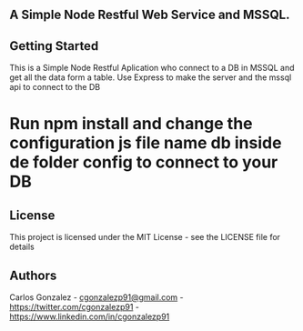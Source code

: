 ## A Simple Node Restful Web Service and MSSQL.

## Getting Started

This is a Simple Node Restful Aplication who connect to a DB in MSSQL and get all the data form a table.
Use Express to make the server and the mssql api to connect to the DB

# Run npm install and change the configuration js file name db inside de folder config to connect to your DB

## License

This project is licensed under the MIT License - see the LICENSE file for details

## Authors

Carlos Gonzalez - <cgonzalezp91@gmail.com> - <https://twitter.com/cgonzalezp91> - <https://www.linkedin.com/in/cgonzalezp91><br />

